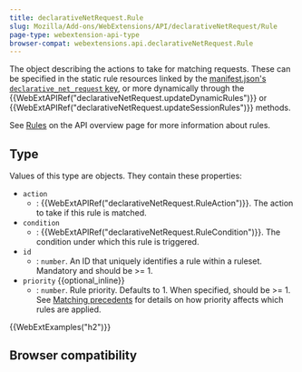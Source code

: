 ```yaml
---
title: declarativeNetRequest.Rule
slug: Mozilla/Add-ons/WebExtensions/API/declarativeNetRequest/Rule
page-type: webextension-api-type
browser-compat: webextensions.api.declarativeNetRequest.Rule
---
```




The object describing the actions to take for matching requests. These can be specified in the static rule resources linked by the [manifest.json's `declarative_net_request` key](/Mozilla/Add-ons/WebExtensions/manifest.json/declarative_net_request), or more dynamically through the {{WebExtAPIRef("declarativeNetRequest.updateDynamicRules")}} or {{WebExtAPIRef("declarativeNetRequest.updateSessionRules")}} methods.

See [Rules](/Mozilla/Add-ons/WebExtensions/API/declarativeNetRequest#rules) on the API overview page for more information about rules.

## Type

Values of this type are objects. They contain these properties:

- `action`
  - : {{WebExtAPIRef("declarativeNetRequest.RuleAction")}}. The action to take if this rule is matched.
- `condition`
  - : {{WebExtAPIRef("declarativeNetRequest.RuleCondition")}}. The condition under which this rule is triggered.
- `id`
  - : `number`. An ID that uniquely identifies a rule within a ruleset. Mandatory and should be >= 1.
- `priority` {{optional_inline}}
  - : `number`. Rule priority. Defaults to 1. When specified, should be >= 1. See [Matching precedents](/Mozilla/Add-ons/WebExtensions/API/declarativeNetRequest#matching_precedents) for details on how priority affects which rules are applied.

{{WebExtExamples("h2")}}

## Browser compatibility



<!--
// Copyright 2015 The Chromium Authors. All rights reserved.
//
// Redistribution and use in source and binary forms, with or without
// modification, are permitted provided that the following conditions are
// met:
//
//    * Redistributions of source code must retain the above copyright
// notice, this list of conditions and the following disclaimer.
//    * Redistributions in binary form must reproduce the above
// copyright notice, this list of conditions and the following disclaimer
// in the documentation and/or other materials provided with the
// distribution.
//    * Neither the name of Google Inc. nor the names of its
// contributors may be used to endorse or promote products derived from
// this software without specific prior written permission.
//
// THIS SOFTWARE IS PROVIDED BY THE COPYRIGHT HOLDERS AND CONTRIBUTORS
// "AS IS" AND ANY EXPRESS OR IMPLIED WARRANTIES, INCLUDING, BUT NOT
// LIMITED TO, THE IMPLIED WARRANTIES OF MERCHANTABILITY AND FITNESS FOR
// A PARTICULAR PURPOSE ARE DISCLAIMED. IN NO EVENT SHALL THE COPYRIGHT
// OWNER OR CONTRIBUTORS BE LIABLE FOR ANY DIRECT, INDIRECT, INCIDENTAL,
// SPECIAL, EXEMPLARY, OR CONSEQUENTIAL DAMAGES (INCLUDING, BUT NOT
// LIMITED TO, PROCUREMENT OF SUBSTITUTE GOODS OR SERVICES; LOSS OF USE,
// DATA, OR PROFITS; OR BUSINESS INTERRUPTION) HOWEVER CAUSED AND ON ANY
// THEORY OF LIABILITY, WHETHER IN CONTRACT, STRICT LIABILITY, OR TORT
// (INCLUDING NEGLIGENCE OR OTHERWISE) ARISING IN ANY WAY OUT OF THE USE
// OF THIS SOFTWARE, EVEN IF ADVISED OF THE POSSIBILITY OF SUCH DAMAGE.
-->
